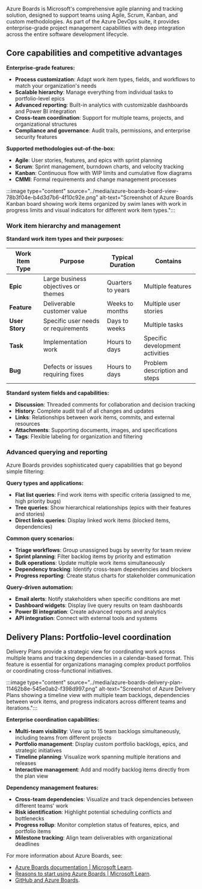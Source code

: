 Azure Boards is Microsoft's comprehensive agile planning and tracking solution, designed to support teams using Agile, Scrum, Kanban, and custom methodologies. As part of the Azure DevOps suite, it provides enterprise-grade project management capabilities with deep integration across the entire software development lifecycle.

## Core capabilities and competitive advantages

**Enterprise-grade features:**

- **Process customization**: Adapt work item types, fields, and workflows to match your organization's needs
- **Scalable hierarchy**: Manage everything from individual tasks to portfolio-level epics
- **Advanced reporting**: Built-in analytics with customizable dashboards and Power BI integration
- **Cross-team coordination**: Support for multiple teams, projects, and organizational structures
- **Compliance and governance**: Audit trails, permissions, and enterprise security features

**Supported methodologies out-of-the-box:**

- **Agile**: User stories, features, and epics with sprint planning
- **Scrum**: Sprint management, burndown charts, and velocity tracking
- **Kanban**: Continuous flow with WIP limits and cumulative flow diagrams
- **CMMI**: Formal requirements and change management processes

:::image type="content" source="../media/azure-boards-board-view-78b3f04e-b4d3d7b6-4f10c92e.png" alt-text="Screenshot of Azure Boards Kanban board showing work items organized by swim lanes with work in progress limits and visual indicators for different work item types.":::

### Work item hierarchy and management

**Standard work item types and their purposes:**

| **Work Item Type** | **Purpose**                         | **Typical Duration** | **Contains**                    |
| ------------------ | ----------------------------------- | -------------------- | ------------------------------- |
| **Epic**           | Large business objectives or themes | Quarters to years    | Multiple features               |
| **Feature**        | Deliverable customer value          | Weeks to months      | Multiple user stories           |
| **User Story**     | Specific user needs or requirements | Days to weeks        | Multiple tasks                  |
| **Task**           | Implementation work                 | Hours to days        | Specific development activities |
| **Bug**            | Defects or issues requiring fixes   | Hours to days        | Problem description and steps   |

**Standard system fields and capabilities:**

- **Discussion**: Threaded comments for collaboration and decision tracking
- **History**: Complete audit trail of all changes and updates
- **Links**: Relationships between work items, commits, and external resources
- **Attachments**: Supporting documents, images, and specifications
- **Tags**: Flexible labeling for organization and filtering

### Advanced querying and reporting

Azure Boards provides sophisticated query capabilities that go beyond simple filtering:

**Query types and applications:**

- **Flat list queries**: Find work items with specific criteria (assigned to me, high priority bugs)
- **Tree queries**: Show hierarchical relationships (epics with their features and stories)
- **Direct links queries**: Display linked work items (blocked items, dependencies)

**Common query scenarios:**

- **Triage workflows**: Group unassigned bugs by severity for team review
- **Sprint planning**: Filter backlog items by priority and estimation
- **Bulk operations**: Update multiple work items simultaneously
- **Dependency tracking**: Identify cross-team dependencies and blockers
- **Progress reporting**: Create status charts for stakeholder communication

**Query-driven automation:**

- **Email alerts**: Notify stakeholders when specific conditions are met
- **Dashboard widgets**: Display live query results on team dashboards
- **Power BI integration**: Create advanced reports and analytics
- **API integration**: Connect with external tools and systems

## Delivery Plans: Portfolio-level coordination

Delivery Plans provide a strategic view for coordinating work across multiple teams and tracking dependencies in a calendar-based format. This feature is essential for organizations managing complex product portfolios or coordinating cross-functional initiatives.

:::image type="content" source="../media/azure-boards-delivery-plan-11462b8e-545e0ab2-f398d997.png" alt-text="Screenshot of Azure Delivery Plans showing a timeline view with multiple team backlogs, dependencies between work items, and progress indicators across different teams and iterations.":::

**Enterprise coordination capabilities:**

- **Multi-team visibility**: View up to 15 team backlogs simultaneously, including teams from different projects
- **Portfolio management**: Display custom portfolio backlogs, epics, and strategic initiatives
- **Timeline planning**: Visualize work spanning multiple iterations and releases
- **Interactive management**: Add and modify backlog items directly from the plan view

**Dependency management features:**

- **Cross-team dependencies**: Visualize and track dependencies between different teams' work
- **Risk identification**: Highlight potential scheduling conflicts and bottlenecks
- **Progress rollup**: Monitor completion status of features, epics, and portfolio items
- **Milestone tracking**: Align team deliverables with organizational deadlines

For more information about Azure Boards, see:

- [Azure Boards documentation \| Microsoft Learn](/azure/devops/boards).
- [Reasons to start using Azure Boards \| Microsoft Learn](/azure/devops/boards/get-started/why-use-azure-boards).
- [GitHub and Azure Boards](/azure/devops/boards/github).
